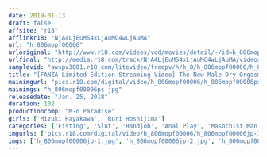 ```yaml
---
date: 2019-01-13
draft: false
affsite: "r18"
afflinkr18: "NjA4LjEuMS4xLjAuMC4wLjAuMA"
url: "h_806mopf00006"
urloriginal: "http://www.r18.com/videos/vod/movies/detail/-/id=h_806mopf00006"
urlfinal: "http://media.r18.com/track/NjA4LjEuMS4xLjAuMC4wLjAuMA/videos/vod/movies/detail/-/id=h_806mopf00006"
samplevid: "awspv3001.r18.com/litevideo/freepv/h/h_8/h_806mopf00006/h_806mopf00006_dmb_w.mp4"
title: "[FANZA Limited Edition Streaming Video] The New Male Dry Orgasm A Maso Slut Dream Cum True Mizuki Hayakawa & Ruri Hoshijima"
mainimgurl: "pics.r18.com/digital/video/h_806mopf00006/h_806mopf00006ps.jpg"
mainimgs: "h_806mopf00006ps.jpg"
releasedate: "Jan. 25, 2018"
duration: 102
productioncomp: "M-o Paradise"
girls: ['Mizuki Hayakawa', 'Ruri Hoshijima']
categories: ['Fisting', 'Slut', 'Handjob', 'Anal Play', 'Masochist Man', 'Hi-Def']
imgurls: ['pics.r18.com/digital/video/h_806mopf00006/h_806mopf00006jp-1.jpg', 'pics.r18.com/digital/video/h_806mopf00006/h_806mopf00006jp-2.jpg', 'pics.r18.com/digital/video/h_806mopf00006/h_806mopf00006jp-3.jpg', 'pics.r18.com/digital/video/h_806mopf00006/h_806mopf00006jp-4.jpg', 'pics.r18.com/digital/video/h_806mopf00006/h_806mopf00006jp-5.jpg', 'pics.r18.com/digital/video/h_806mopf00006/h_806mopf00006jp-6.jpg', 'pics.r18.com/digital/video/h_806mopf00006/h_806mopf00006jp-7.jpg', 'pics.r18.com/digital/video/h_806mopf00006/h_806mopf00006jp-8.jpg', 'pics.r18.com/digital/video/h_806mopf00006/h_806mopf00006jp-9.jpg', 'pics.r18.com/digital/video/h_806mopf00006/h_806mopf00006jp-10.jpg', 'pics.r18.com/digital/video/h_806mopf00006/h_806mopf00006jp-11.jpg', 'pics.r18.com/digital/video/h_806mopf00006/h_806mopf00006jp-12.jpg', 'pics.r18.com/digital/video/h_806mopf00006/h_806mopf00006jp-13.jpg', 'pics.r18.com/digital/video/h_806mopf00006/h_806mopf00006jp-14.jpg', 'pics.r18.com/digital/video/h_806mopf00006/h_806mopf00006jp-15.jpg', 'pics.r18.com/digital/video/h_806mopf00006/h_806mopf00006jp-16.jpg', 'pics.r18.com/digital/video/h_806mopf00006/h_806mopf00006jp-17.jpg', 'pics.r18.com/digital/video/h_806mopf00006/h_806mopf00006jp-18.jpg', 'pics.r18.com/digital/video/h_806mopf00006/h_806mopf00006jp-19.jpg', 'pics.r18.com/digital/video/h_806mopf00006/h_806mopf00006jp-20.jpg']
imgs: ['h_806mopf00006jp-1.jpg', 'h_806mopf00006jp-2.jpg', 'h_806mopf00006jp-3.jpg', 'h_806mopf00006jp-4.jpg', 'h_806mopf00006jp-5.jpg', 'h_806mopf00006jp-6.jpg', 'h_806mopf00006jp-7.jpg', 'h_806mopf00006jp-8.jpg', 'h_806mopf00006jp-9.jpg', 'h_806mopf00006jp-10.jpg', 'h_806mopf00006jp-11.jpg', 'h_806mopf00006jp-12.jpg', 'h_806mopf00006jp-13.jpg', 'h_806mopf00006jp-14.jpg', 'h_806mopf00006jp-15.jpg', 'h_806mopf00006jp-16.jpg', 'h_806mopf00006jp-17.jpg', 'h_806mopf00006jp-18.jpg', 'h_806mopf00006jp-19.jpg', 'h_806mopf00006jp-20.jpg']
---
```

